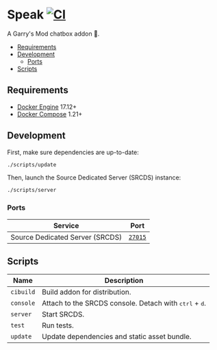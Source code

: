 # Speak [![CI](https://github.com/rbreslow/speak/workflows/CI/badge.svg?branch=develop)](https://github.com/rbreslow/speak/actions?query=workflow%3ACI)

A Garry's Mod chatbox addon 💬.

- [Requirements](#requirements)
- [Development](#development)
  - [Ports](#ports)
- [Scripts](#scripts)

## Requirements

- [Docker Engine](https://docs.docker.com/install/) 17.12+
- [Docker Compose](https://docs.docker.com/compose/install/) 1.21+

## Development

First, make sure dependencies are up-to-date:

```bash
./scripts/update
```

Then, launch the Source Dedicated Server (SRCDS) instance:

```bash
./scripts/server
```

### Ports

| Service                         | Port                                       |
|---------------------------------|--------------------------------------------|
| Source Dedicated Server (SRCDS) | [`27015`](steam://connect/localhost:27015) |

## Scripts

| Name      | Description                                                              |
|-----------|--------------------------------------------------------------------------|
| `cibuild` | Build addon for distribution.                                            |
| `console` | Attach to the SRCDS console. Detach with <kbd>ctrl</kbd> + <kbd>d</kbd>. |
| `server`  | Start SRCDS.                                                             |
| `test`    | Run tests.                                                               |
| `update`  | Update dependencies and static asset bundle.                             |
